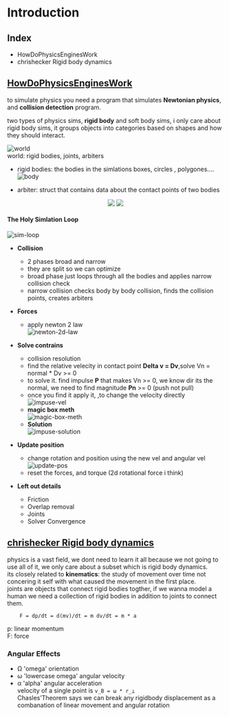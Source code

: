 # Introduction

## Index
- HowDoPhysicsEnginesWork
- chrishecker Rigid body dynamics    

[HowDoPhysicsEnginesWork](https://github.com/erincatto/box2d-lite/blob/master/docs/HowDoPhysicsEnginesWork.pdf)
---

to simulate physics you need a program that simulates **Newtonian physics**, and **collision detection** program.    

two types of physics sims, **rigid body** and soft body sims, i only care about rigid body sims, it groups objects into categories based on shapes and how they should interact.     

![world](../imgs/world.png)          
world: rigid bodies, joints, arbiters      

- rigid bodies: the bodies in the simlations boxes, circles , polygones....      
![body](../imgs/body.png)       
 
- arbiter: struct that contains data about the contact points of two bodies       
<center>
<span>
    <img src="../imgs/arbiter.png"/>
</span>
<span>
    <img src="../imgs/arbiter-struct.png"/>
</span>
</center>



#### The Holy Simlation Loop
![sim-loop](../imgs/sim-loop.png)       

- **Collision**
    - 2 phases broad and narrow
    - they are split so we can optimize
    - broad phase just loops through all the bodies and applies narrow collision check
    - narrow collision checks body by body collision, finds the collision points, creates arbiters

- **Forces**
    - apply newton 2 law       
    ![newton-2d-law](../imgs/newton-2d-law.png)      


- **Solve contrains**
    - collision resolution
    - find the relative velecity in contact point **Delta v = Dv**,solve Vn = normal * Dv >= 0
    - to solve it. find impulse **P** that makes Vn >= 0, we know dir its the normal, we need to find magnitude **Pn** >= 0 (push not pull)
    - once you find it apply it, ,to change the velocity directly     
    ![impuse-vel](../imgs/impuse-vel.png)      
    - **magic box meth**     
    ![magic-box-meth](../imgs/magic-box-meth.png)      
    - **Solution**      
    ![impuse-solution](../imgs/impuse-solution.png)      
    
- **Update position**       
    - change rotation and position using the new vel and angular vel      
    ![update-pos](../imgs/update-pos.png)        
    - reset the forces, and torque (2d rotational force i think)      

- **Left out details**
    - Friction
    - Overlap removal
    - Joints
    - Solver Convergence


[chrishecker Rigid body dynamics](https://www.chrishecker.com/Rigid_Body_Dynamics) 
---

physics is a vast field, we dont need to learn it all because we not going to use all of it, we only care about a subset which is rigid body dynamics.     
its closely related to **kinematics**:  the study of movement over time not concering it self with what caused the movement in the first place.    
joints are objects that connect rigid bodies togther, if we wanna model a human we need a collection of rigid bodies in addition to joints to connect them.    


```
    F = dp/dt = d(mv)/dt = m dv/dt = m * a
```
p: linear momentum    
F: force

### Angular Effects
- Ω 'omega' orientation 
- ω 'lowercase omega' angular velocity
- α 'alpha' angular acceleration     
velocity of a single point is `v_B = ω * r_⊥`     
Chasles’Theorem says we can break any rigidbody displacement as a combanation of linear movement and angular rotation